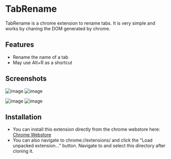 # TabRename
TabRename is a chrome extension to rename tabs.
It is very simple and works by chaning the DOM generated by chrome.

## Features
- Rename the name of a tab
- May use Alt+R as a shortcut

## Screenshots
![image](https://user-images.githubusercontent.com/42584176/113787936-ece71880-9709-11eb-8fe5-913d3f4a9d6f.png)
![image](https://user-images.githubusercontent.com/42584176/113787964-fd978e80-9709-11eb-8469-67cc09df2412.png)

![image](https://user-images.githubusercontent.com/42584176/113787334-d4c2c980-9708-11eb-9a9d-aae5e0c88467.png) 
![image](https://user-images.githubusercontent.com/42584176/113787354-dbe9d780-9708-11eb-9c37-9c3299267921.png)




## Installation

- You can install this extension directly from the chrome webstore here: [Chrome Webstore](https://chrome.google.com/webstore/detail/tab-rename/lgoehggcekcijojdfdifnfknonmeillp?hl=en&authuser=8)
- You can also navigate to chrome://extensions/ and click the "Load unpacked extension..." button. Navigate to and select this directory after cloning it. 




